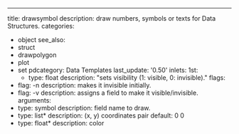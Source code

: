 ---
title: drawsymbol
description: draw numbers, symbols or texts for Data Structures.
categories:
- object
see_also: 
- struct
- drawpolygon
- plot
- set
pdcategory: Data Templates
last_update: '0.50'
inlets:
  1st:
  - type: float
    description: "sets visibility (1: visible, 0: invisible)."
flags:
- flag: -n
  description: makes it invisible initially.
- flag:  -v <symbol>
  description: assigns a field to make it visible/invisible.
arguments:
- type: symbol
  description: field name to draw.
- type: list*
  description: (x, y) coordinates pair 
  default: 0 0
- type: float*
  description: color 